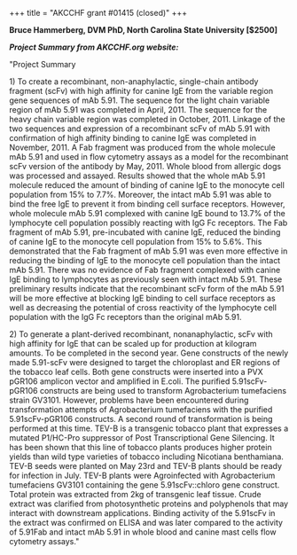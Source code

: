 +++
title = "AKCCHF grant #01415 (closed)"
+++

**Bruce Hammerberg, DVM PhD, North Carolina State University
\[\$2500\]**

***Project Summary from AKCCHF.org website:***

"Project Summary

1\) To create a recombinant, non-anaphylactic, single-chain antibody
fragment (scFv) with high affinity for canine IgE from the variable
region gene sequences of mAb 5.91. The sequence for the light chain
variable region of mAb 5.91 was completed in April, 2011. The sequence
for the heavy chain variable region was completed in October, 2011.
Linkage of the two sequences and expression of a recombinant scFv of mAb
5.91 with confirmation of high affinity binding to canine IgE was
completed in November, 2011. A Fab fragment was produced from the whole
molecule mAb 5.91 and used in flow cytometry assays as a model for the
recombinant scFv version of the antibody by May, 2011. Whole blood from
allergic dogs was processed and assayed. Results showed that the whole
mAb 5.91 molecule reduced the amount of binding of canine IgE to the
monocyte cell population from 15% to 7.7%. Moreover, the intact mAb 5.91
was able to bind the free IgE to prevent it from binding cell surface
receptors. However, whole molecule mAb 5.91 complexed with canine IgE
bound to 13.7% of the lymphocyte cell population possibly reacting with
IgG Fc receptors. The Fab fragment of mAb 5.91, pre-incubated with
canine IgE, reduced the binding of canine IgE to the monocyte cell
population from 15% to 5.6%. This demonstrated that the Fab fragment of
mAb 5.91 was even more effective in reducing the binding of IgE to the
monocyte cell population than the intact mAb 5.91. There was no evidence
of Fab fragment complexed with canine IgE binding to lymphocytes as
previously seen with intact mAb 5.91. These preliminary results indicate
that the recombinant scFv form of the mAb 5.91 will be more effective at
blocking IgE binding to cell surface receptors as well as decreasing the
potential of cross reactivity of the lymphocyte cell population with the
IgG Fc receptors than the original mAb 5.91.

2\) To generate a plant-derived recombinant, nonanaphylactic, scFv with
high affinity for IgE that can be scaled up for production at kilogram
amounts. To be completed in the second year. Gene constructs of the
newly made 5.91-scFv were designed to target the chloroplast and ER
regions of the tobacco leaf cells. Both gene constructs were inserted
into a PVX pGR106 amplicon vector and amplified in E.coli. The purified
5.91scFv-pGR106 constructs are being used to transform Agrobacterium
tumefaciens strain GV3101. However, problems have been encountered
during transformation attempts of Agrobacterium tumefaciens with the
purified 5.91scFv-pGR106 constructs. A second round of transformation is
being performed at this time. TEV-B is a transgenic tobacco plant that
expresses a mutated P1/HC-Pro suppressor of Post Transcriptional Gene
Silencing. It has been shown that this line of tobacco plants produces
higher protein yields than wild type varieties of tobacco including
Nicotiana benthamiana. TEV-B seeds were planted on May 23rd and TEV-B
plants should be ready for infection in July. TEV-B plants were
Agroinfected with Agrobacterium tumefaciens GV3101 containing the gene
5.91scFv::chloro gene construct. Total protein was extracted from 2kg of
transgenic leaf tissue. Crude extract was clarified from photosynthetic
proteins and polyphenols that may interact with downstream applications.
Binding activity of the 5.91scFv in the extract was confirmed on ELISA
and was later compared to the activity of 5.91Fab and intact mAb 5.91 in
whole blood and canine mast cells flow cytometry assays."
